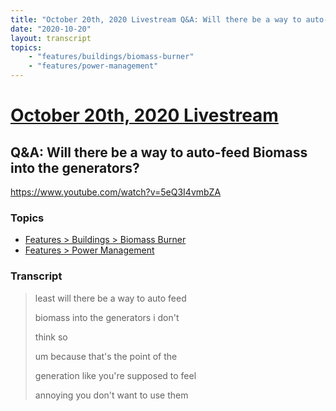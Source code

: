 ```yaml
---
title: "October 20th, 2020 Livestream Q&A: Will there be a way to auto-feed Biomass into the generators?"
date: "2020-10-20"
layout: transcript
topics:
    - "features/buildings/biomass-burner"
    - "features/power-management"
---
```

# [October 20th, 2020 Livestream](../2020-10-20.md)
## Q&A: Will there be a way to auto-feed Biomass into the generators?
https://www.youtube.com/watch?v=5eQ3I4vmbZA

### Topics
* [Features > Buildings > Biomass Burner](../topics/features/buildings/biomass-burner.md)
* [Features > Power Management](../topics/features/power-management.md)

### Transcript

> least will there be a way to auto feed
> 
> biomass into the generators i don't
> 
> think so
> 
> um because that's the point of the
> 
> generation like you're supposed to feel
> 
> annoying you don't want to use them
> 
